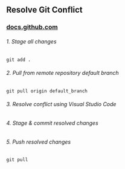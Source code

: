## Resolve Git Conflict
### [docs.github.com](https://docs.github.com/en/pull-requests/collaborating-with-pull-requests/addressing-merge-conflicts/resolving-a-merge-conflict-using-the-command-line)

###### 1. Stage all changes
```git
git add .
```
###### 2. Pull from remote repository default branch
```git
git pull origin default_branch
```
###### 3. Resolve conflict using Visual Studio Code
###### 4. Stage & commit resolved changes
###### 5. Push resolved changes
```git
git pull
```
